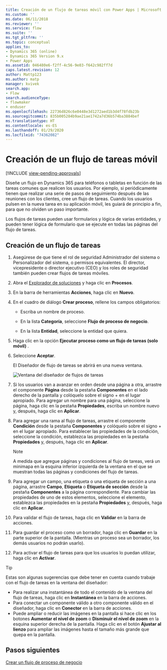 ```yaml
---
title: Creación de un flujo de tareas móvil con Power Apps | Microsoft Docs
ms.custom: ''
ms.date: 06/11/2018
ms.reviewer: ''
ms.service: flow
ms.suite: ''
ms.tgt_pltfrm: ''
ms.topic: conceptual
applies_to:
- Dynamics 365 (online)
- Dynamics 365 Version 9.x
- Power Apps
ms.assetid: 046480e6-f2ff-4c56-9e03-f642c982ff7d
caps.latest.revision: 12
author: Mattp123
ms.author: matp
manager: kvivek
search.app:
- Flow
search.audienceType:
- flowmaker
- enduser
ms.openlocfilehash: 22736d826c6e0448e3d1272aed1b3d4f78fdb23b
ms.sourcegitcommit: 835b005284b9ae21ae1742a7d36b574ba3884bef
ms.translationtype: HT
ms.contentlocale: es-ES
ms.lasthandoff: 01/29/2020
ms.locfileid: "74362082"
---
```

# <a name="create-a-mobile-task-flow"></a>Creación de un flujo de tareas móvil
[!INCLUDE [view-pending-approvals](includes/cc-rebrand.md)]

Diseñe un flujo en Dynamics 365 para teléfonos o tabletas en función de las tareas comunes que realicen los usuarios. Por ejemplo, si periódicamente tienen que realizar una serie de pasos de seguimiento después de las reuniones con los clientes, cree un flujo de tareas. Cuando los usuarios pulsen en la nueva tarea en su aplicación móvil, les guiará de principio a fin, para que no olviden un paso importante.  
  
 Los flujos de tareas pueden usar formularios y lógica de varias entidades, y pueden tener lógica de formulario que se ejecute en todas las páginas del flujo de tareas.  
  
## <a name="create-a-task-flow"></a>Creación de un flujo de tareas
  
1. Asegúrese de que tiene el rol de seguridad Administrador del sistema o Personalizador del sistema, o permisos equivalentes. El director, vicepresidente o director ejecutivo (CEO) y los roles de seguridad también pueden crear flujos de tareas móviles. 
  
2. Abra el [Explorador de soluciones](/powerapps/maker/model-driven-apps/advanced-navigation#solution-explorer) y haga clic en **Procesos**.  
  
3.  En la barra de herramientas **Acciones**, haga clic en **Nuevo**.  
  
4.  En el cuadro de diálogo **Crear proceso**, rellene los campos obligatorios:  
  
    -   Escriba un nombre de proceso.  
  
    -   En la lista **Categoría**, seleccione **Flujo de proceso de negocio**.  
  
    -   En la lista **Entidad**, seleccione la entidad que quiera.  
  
5.  Haga clic en la opción **Ejecutar proceso como un flujo de tareas (solo móvil)** .  
  
6.  Seleccione **Aceptar**.
  
     El Diseñador de flujo de tareas se abrirá en una nueva ventana.  
  
     ![Ventana del diseñador de flujos de tareas](media/task-flow-designer-window.png "Ventana del diseñador de flujos de tareas") 
  
7.  Si los usuarios van a avanzar en orden desde una página a otra, arrastre el componente **Página** desde la pestaña **Componentes** en el lado derecho de la pantalla y colóquelo sobre el signo + en el lugar apropiado. Para agregar un nombre para una página, seleccione la página, haga clic en la pestaña **Propiedades**, escriba un nombre nuevo y, después, haga clic en **Aplicar**.  
  
8.  Para agregar una rama al flujo de tareas, arrastre el componente **Condición** desde la pestaña **Componentes** y colóquelo sobre el signo + en el lugar apropiado. Para establecer las propiedades de la condición, seleccione la condición, establezca las propiedades en la pestaña **Propiedades** y, después, haga clic en **Aplicar**.  
  
    > [!NOTE]
    >  A medida que agregue páginas y condiciones al flujo de tareas, verá un minimapa en la esquina inferior izquierda de la ventana en el que se muestran todas las páginas y condiciones del flujo de tareas.  
  
9. Para agregar un campo, una etiqueta o una etiqueta de sección a una página, arrastre **Campo**, **Etiqueta** o **Etiqueta de sección** desde la pestaña **Componentes** a la página correspondiente. Para cambiar las propiedades de uno de estos elementos, seleccione el elemento, establezca las propiedades en la pestaña **Propiedades** y, después, haga clic en **Aplicar**.  
  
10. Para validar el flujo de tareas, haga clic en **Validar** en la barra de acciones.  
  
11. Para guardar el proceso como un borrador, haga clic en **Guardar** en la parte superior de la pantalla. (Mientras un proceso sea un borrador, los demás usuarios no podrán usarlo).  
  
12. Para activar el flujo de tareas para que los usuarios lo puedan utilizar, haga clic en **Activar**.  
  
> [!TIP]
>  Estas son algunas sugerencias que debe tener en cuenta cuando trabaje con el flujo de tareas en la ventana del diseñador:  
>   
> -  Para realizar una instantánea de todo el contenido de la ventana del flujo de tareas, haga clic en **Instantánea** en la barra de acciones.  
> -  Para conectar un componente válido a otro componente válido en el diseñador, haga clic en **Conector** en la barra de acciones.  
> -  Puede ampliar o reducir las imágenes en la pantalla si hace clic en los botones **Aumentar el nivel de zoom** o **Disminuir el nivel de zoom** en la esquina superior derecha de la pantalla. Haga clic en el botón **Ajustar al lienzo** para ampliar las imágenes hasta el tamaño más grande que quepa en la pantalla.  
  
## <a name="next-steps"></a>Pasos siguientes  
 [Crear un flujo de proceso de negocio](create-business-process-flow.md)   

